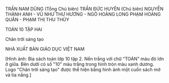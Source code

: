 TRẦN NAM DŨNG (Tổng Chủ biên)
TRẦN ĐỨC HUYÊN (Chủ biên)
NGUYỄN THÀNH ANH - VŨ NHƯ THƯ HƯƠNG - NGÔ HOÀNG LONG
PHẠM HOÀNG QUÂN - PHẠM THỊ THU THỦY

TOÁN
10
TẬP HAI

Chân trời sáng tạo

NHÀ XUẤT BẢN GIÁO DỤC VIỆT NAM

[Hình ảnh: Bìa sách toán lớp 10 tập 2. Nền trắng với chữ "TOÁN" màu đỏ lớn ở giữa. Bên dưới có số "10" màu trắng trong hình tròn màu xanh dương. Logo "Chân trời sáng tạo" được thể hiện bằng hình ảnh một cuốn sách mở và tia nắng.]